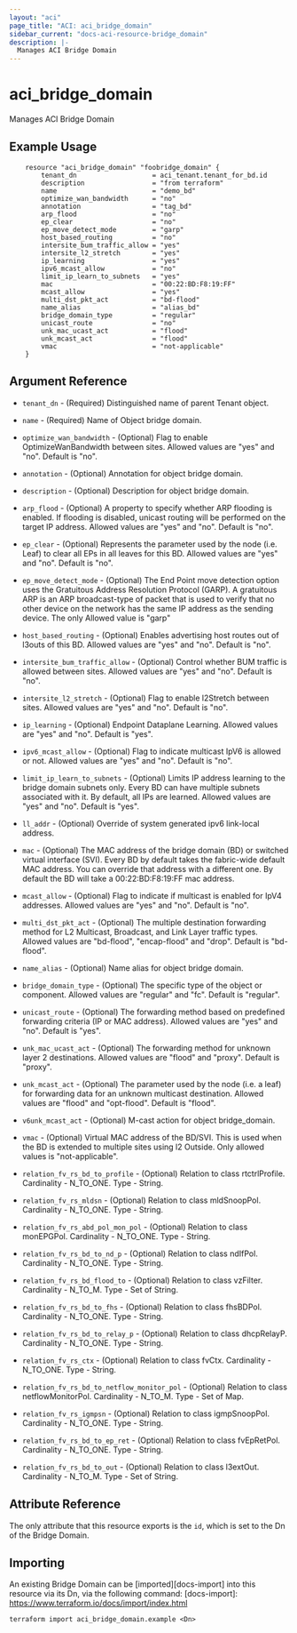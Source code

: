 ```yaml
---
layout: "aci"
page_title: "ACI: aci_bridge_domain"
sidebar_current: "docs-aci-resource-bridge_domain"
description: |-
  Manages ACI Bridge Domain
---
```


# aci_bridge_domain

Manages ACI Bridge Domain

## Example Usage

```hcl
	resource "aci_bridge_domain" "foobridge_domain" {
		tenant_dn                   = aci_tenant.tenant_for_bd.id
		description                 = "from terraform"
		name                        = "demo_bd"
		optimize_wan_bandwidth      = "no"
		annotation                  = "tag_bd"
		arp_flood                   = "no"
		ep_clear                    = "no"
		ep_move_detect_mode         = "garp"
		host_based_routing          = "no"
		intersite_bum_traffic_allow = "yes"
		intersite_l2_stretch        = "yes"
		ip_learning                 = "yes"
		ipv6_mcast_allow            = "no"
		limit_ip_learn_to_subnets   = "yes"
		mac                         = "00:22:BD:F8:19:FF"
		mcast_allow                 = "yes"
		multi_dst_pkt_act           = "bd-flood"
		name_alias                  = "alias_bd"
		bridge_domain_type          = "regular"
		unicast_route               = "no"
		unk_mac_ucast_act           = "flood"
		unk_mcast_act               = "flood"
		vmac                        = "not-applicable"
	}
```

## Argument Reference

- `tenant_dn` - (Required) Distinguished name of parent Tenant object.
- `name` - (Required) Name of Object bridge domain.
- `optimize_wan_bandwidth` - (Optional) Flag to enable OptimizeWanBandwidth between sites. Allowed values are "yes" and "no". Default is "no".
- `annotation` - (Optional) Annotation for object bridge domain.
- `description` - (Optional) Description for object bridge domain.
- `arp_flood` - (Optional) A property to specify whether ARP flooding is enabled. If flooding is disabled, unicast routing will be performed on the target IP address. Allowed values are "yes" and "no". Default is "no".
- `ep_clear` - (Optional) Represents the parameter used by the node (i.e. Leaf) to clear all EPs in all leaves for this BD. Allowed values are "yes" and "no". Default is "no".
- `ep_move_detect_mode` - (Optional) The End Point move detection option uses the Gratuitous Address Resolution Protocol (GARP). A gratuitous ARP is an ARP broadcast-type of packet that is used to verify that no other device on the network has the same IP address as the sending device. The only Allowed value is "garp"
- `host_based_routing` - (Optional) Enables advertising host routes out of l3outs of this BD. Allowed values are "yes" and "no". Default is "no".
- `intersite_bum_traffic_allow` - (Optional) Control whether BUM traffic is allowed between sites. Allowed values are "yes" and "no". Default is "no".
- `intersite_l2_stretch` - (Optional) Flag to enable l2Stretch between sites. Allowed values are "yes" and "no". Default is "no".
- `ip_learning` - (Optional) Endpoint Dataplane Learning. Allowed values are "yes" and "no". Default is "yes".
- `ipv6_mcast_allow` - (Optional) Flag to indicate multicast IpV6 is allowed or not. Allowed values are "yes" and "no". Default is "no".
- `limit_ip_learn_to_subnets` - (Optional) Limits IP address learning to the bridge domain subnets only. Every BD can have multiple subnets associated with it. By default, all IPs are learned. Allowed values are "yes" and "no". Default is "yes".
- `ll_addr` - (Optional) Override of system generated ipv6 link-local address.
- `mac` - (Optional) The MAC address of the bridge domain (BD) or switched virtual interface (SVI). Every BD by default takes the fabric-wide default MAC address. You can override that address with a different one. By default the BD will take a 00:22:BD:F8:19:FF mac address.
- `mcast_allow` - (Optional) Flag to indicate if multicast is enabled for IpV4 addresses. Allowed values are "yes" and "no". Default is "no".
- `multi_dst_pkt_act` - (Optional) The multiple destination forwarding method for L2 Multicast, Broadcast, and Link Layer traffic types. Allowed values are "bd-flood", "encap-flood" and "drop". Default is "bd-flood".
- `name_alias` - (Optional) Name alias for object bridge domain.
- `bridge_domain_type` - (Optional) The specific type of the object or component. Allowed values are "regular" and "fc". Default is "regular".
- `unicast_route` - (Optional) The forwarding method based on predefined forwarding criteria (IP or MAC address). Allowed values are "yes" and "no". Default is "yes".
- `unk_mac_ucast_act` - (Optional) The forwarding method for unknown layer 2 destinations. Allowed values are "flood" and "proxy". Default is "proxy".
- `unk_mcast_act` - (Optional) The parameter used by the node (i.e. a leaf) for forwarding data for an unknown multicast destination. Allowed values are "flood" and "opt-flood". Default is "flood".
- `v6unk_mcast_act` - (Optional) M-cast action for object bridge_domain.
- `vmac` - (Optional) Virtual MAC address of the BD/SVI. This is used when the BD is extended to multiple sites using l2 Outside. Only allowed values is "not-applicable".

- `relation_fv_rs_bd_to_profile` - (Optional) Relation to class rtctrlProfile. Cardinality - N_TO_ONE. Type - String.
- `relation_fv_rs_mldsn` - (Optional) Relation to class mldSnoopPol. Cardinality - N_TO_ONE. Type - String.
- `relation_fv_rs_abd_pol_mon_pol` - (Optional) Relation to class monEPGPol. Cardinality - N_TO_ONE. Type - String.
- `relation_fv_rs_bd_to_nd_p` - (Optional) Relation to class ndIfPol. Cardinality - N_TO_ONE. Type - String.
- `relation_fv_rs_bd_flood_to` - (Optional) Relation to class vzFilter. Cardinality - N_TO_M. Type - Set of String.
- `relation_fv_rs_bd_to_fhs` - (Optional) Relation to class fhsBDPol. Cardinality - N_TO_ONE. Type - String.
- `relation_fv_rs_bd_to_relay_p` - (Optional) Relation to class dhcpRelayP. Cardinality - N_TO_ONE. Type - String.
- `relation_fv_rs_ctx` - (Optional) Relation to class fvCtx. Cardinality - N_TO_ONE. Type - String.
- `relation_fv_rs_bd_to_netflow_monitor_pol` - (Optional) Relation to class netflowMonitorPol. Cardinality - N_TO_M. Type - Set of Map.
- `relation_fv_rs_igmpsn` - (Optional) Relation to class igmpSnoopPol. Cardinality - N_TO_ONE. Type - String.
- `relation_fv_rs_bd_to_ep_ret` - (Optional) Relation to class fvEpRetPol. Cardinality - N_TO_ONE. Type - String.
- `relation_fv_rs_bd_to_out` - (Optional) Relation to class l3extOut. Cardinality - N_TO_M. Type - Set of String.

## Attribute Reference

The only attribute that this resource exports is the `id`, which is set to the
Dn of the Bridge Domain.

## Importing

An existing Bridge Domain can be [imported][docs-import] into this resource via its Dn, via the following command:
[docs-import]: https://www.terraform.io/docs/import/index.html

```
terraform import aci_bridge_domain.example <Dn>
```
